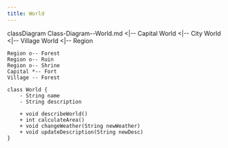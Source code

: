 ```yaml
---
title: World
---
```


classDiagram
    Class-Diagram--World.md <|-- Capital
    World <|-- City 
    World <|-- Village 
    World <|-- Region 
    
    Region o-- Forest 
    Region o-- Ruin 
    Region o-- Shrine 
    Capital *-- Fort 
    Village -- Forest 
    
    class World {
        - String name
        - String description

        + void describeWorld()
        + int calculateArea()
        + void changeWeather(String newWeather)
        + void updateDescription(String newDesc)
    }